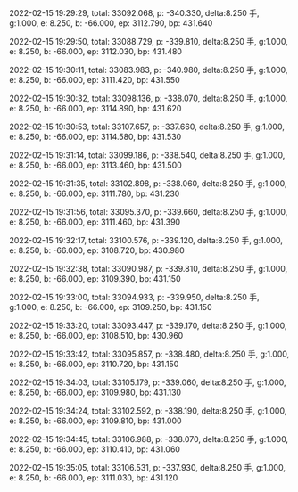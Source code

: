 2022-02-15 19:29:29, total: 33092.068, p: -340.330, delta:8.250 手, g:1.000, e: 8.250, b: -66.000, ep: 3112.790, bp: 431.640

2022-02-15 19:29:50, total: 33088.729, p: -339.810, delta:8.250 手, g:1.000, e: 8.250, b: -66.000, ep: 3112.030, bp: 431.480

2022-02-15 19:30:11, total: 33083.983, p: -340.980, delta:8.250 手, g:1.000, e: 8.250, b: -66.000, ep: 3111.420, bp: 431.550

2022-02-15 19:30:32, total: 33098.136, p: -338.070, delta:8.250 手, g:1.000, e: 8.250, b: -66.000, ep: 3114.890, bp: 431.620

2022-02-15 19:30:53, total: 33107.657, p: -337.660, delta:8.250 手, g:1.000, e: 8.250, b: -66.000, ep: 3114.580, bp: 431.530

2022-02-15 19:31:14, total: 33099.186, p: -338.540, delta:8.250 手, g:1.000, e: 8.250, b: -66.000, ep: 3113.460, bp: 431.500

2022-02-15 19:31:35, total: 33102.898, p: -338.060, delta:8.250 手, g:1.000, e: 8.250, b: -66.000, ep: 3111.780, bp: 431.230

2022-02-15 19:31:56, total: 33095.370, p: -339.660, delta:8.250 手, g:1.000, e: 8.250, b: -66.000, ep: 3111.460, bp: 431.390

2022-02-15 19:32:17, total: 33100.576, p: -339.120, delta:8.250 手, g:1.000, e: 8.250, b: -66.000, ep: 3108.720, bp: 430.980

2022-02-15 19:32:38, total: 33090.987, p: -339.810, delta:8.250 手, g:1.000, e: 8.250, b: -66.000, ep: 3109.390, bp: 431.150

2022-02-15 19:33:00, total: 33094.933, p: -339.950, delta:8.250 手, g:1.000, e: 8.250, b: -66.000, ep: 3109.250, bp: 431.150

2022-02-15 19:33:20, total: 33093.447, p: -339.170, delta:8.250 手, g:1.000, e: 8.250, b: -66.000, ep: 3108.510, bp: 430.960

2022-02-15 19:33:42, total: 33095.857, p: -338.480, delta:8.250 手, g:1.000, e: 8.250, b: -66.000, ep: 3110.720, bp: 431.150

2022-02-15 19:34:03, total: 33105.179, p: -339.060, delta:8.250 手, g:1.000, e: 8.250, b: -66.000, ep: 3109.980, bp: 431.130

2022-02-15 19:34:24, total: 33102.592, p: -338.190, delta:8.250 手, g:1.000, e: 8.250, b: -66.000, ep: 3109.810, bp: 431.000

2022-02-15 19:34:45, total: 33106.988, p: -338.070, delta:8.250 手, g:1.000, e: 8.250, b: -66.000, ep: 3110.410, bp: 431.060

2022-02-15 19:35:05, total: 33106.531, p: -337.930, delta:8.250 手, g:1.000, e: 8.250, b: -66.000, ep: 3111.030, bp: 431.120